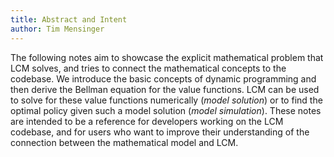 ```yaml
---
title: Abstract and Intent
author: Tim Mensinger
---
```


The following notes aim to showcase the explicit mathematical problem that LCM solves,
and tries to connect the mathematical concepts to the codebase. We introduce the basic
concepts of dynamic programming and then derive the Bellman equation for the value
functions. LCM can be used to solve for these value functions numerically (*model
solution*) or to find the optimal policy given such a model solution (*model
simulation*). These notes are intended to be a reference for developers working on the
LCM codebase, and for users who want to improve their understanding of the connection
between the mathematical model and LCM.
